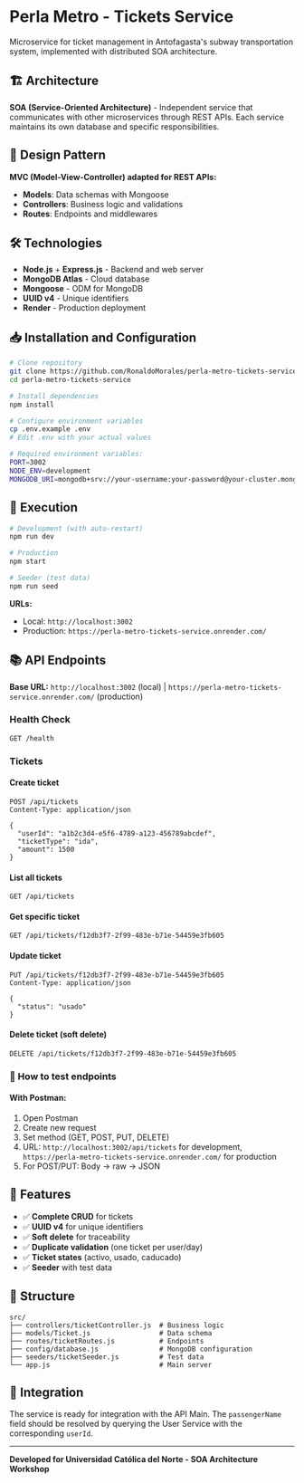 # Perla Metro - Tickets Service

Microservice for ticket management in Antofagasta's subway transportation system, implemented with distributed SOA architecture.

## 🏗️ Architecture

**SOA (Service-Oriented Architecture)** - Independent service that communicates with other microservices through REST APIs. Each service maintains its own database and specific responsibilities.

## 🎯 Design Pattern

**MVC (Model-View-Controller) adapted for REST APIs:**
- **Models**: Data schemas with Mongoose
- **Controllers**: Business logic and validations
- **Routes**: Endpoints and middlewares

## 🛠️ Technologies

- **Node.js** + **Express.js** - Backend and web server
- **MongoDB Atlas** - Cloud database
- **Mongoose** - ODM for MongoDB
- **UUID v4** - Unique identifiers
- **Render** - Production deployment

## 📥 Installation and Configuration

```bash
# Clone repository
git clone https://github.com/RonaldoMorales/perla-metro-tickets-service
cd perla-metro-tickets-service

# Install dependencies
npm install

# Configure environment variables
cp .env.example .env
# Edit .env with your actual values

# Required environment variables:
PORT=3002
NODE_ENV=development
MONGODB_URI=mongodb+srv://your-username:your-password@your-cluster.mongodb.net/tickets-db
```

## 🚀 Execution

```bash
# Development (with auto-restart)
npm run dev

# Production
npm start

# Seeder (test data)
npm run seed
```

**URLs:**
- Local: `http://localhost:3002`
- Production: `https://perla-metro-tickets-service.onrender.com/`

## 📚 API Endpoints

**Base URL:** `http://localhost:3002` (local) | `https://perla-metro-tickets-service.onrender.com/` (production)

### Health Check
```http
GET /health
```

### Tickets

#### Create ticket
```http
POST /api/tickets
Content-Type: application/json

{
  "userId": "a1b2c3d4-e5f6-4789-a123-456789abcdef",
  "ticketType": "ida",
  "amount": 1500
}
```

#### List all tickets
```http
GET /api/tickets
```

#### Get specific ticket
```http
GET /api/tickets/f12db3f7-2f99-483e-b71e-54459e3fb605
```

#### Update ticket
```http
PUT /api/tickets/f12db3f7-2f99-483e-b71e-54459e3fb605
Content-Type: application/json

{
  "status": "usado"
}
```

#### Delete ticket (soft delete)
```http
DELETE /api/tickets/f12db3f7-2f99-483e-b71e-54459e3fb605
```

### 🔧 How to test endpoints

#### With Postman:
1. Open Postman
2. Create new request
3. Set method (GET, POST, PUT, DELETE)
4. URL: `http://localhost:3002/api/tickets` for development, `https://perla-metro-tickets-service.onrender.com/` for production
5. For POST/PUT: Body → raw → JSON

## 🔧 Features

- ✅ **Complete CRUD** for tickets
- ✅ **UUID v4** for unique identifiers
- ✅ **Soft delete** for traceability
- ✅ **Duplicate validation** (one ticket per user/day)
- ✅ **Ticket states** (activo, usado, caducado)
- ✅ **Seeder** with test data

## 📁 Structure

```
src/
├── controllers/ticketController.js  # Business logic
├── models/Ticket.js                 # Data schema
├── routes/ticketRoutes.js           # Endpoints
├── config/database.js               # MongoDB configuration
├── seeders/ticketSeeder.js          # Test data
└── app.js                           # Main server
```

## 🤝 Integration

The service is ready for integration with the API Main. The `passengerName` field should be resolved by querying the User Service with the corresponding `userId`.

---
**Developed for Universidad Católica del Norte - SOA Architecture Workshop**
